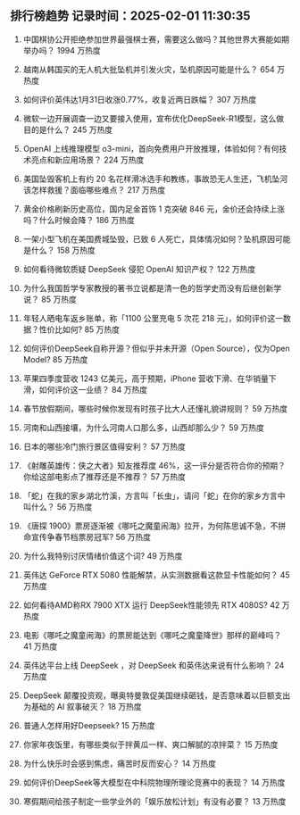 
## 排行榜趋势 记录时间：2025-02-01 11:30:35
  
  1. 中国棋协公开拒绝参加世界最强棋士赛，需要这么做吗？其他世界大赛能如期举办吗？ 1994 万热度
    
  2. 越南从韩国买的无人机大批坠机并引发火灾，坠机原因可能是什么？ 654 万热度
    
  3. 如何评价英伟达1月31日收涨0.77%，收复近两日跌幅？ 307 万热度
    
  4. 微软一边开展调查一边又要接入使用，宣布优化DeepSeek-R1模型，这么做目的是什么？ 245 万热度
    
  5. OpenAI 上线推理模型 o3-mini，首向免费用户开放推理，体验如何？有何技术亮点和新应用场景？ 224 万热度
    
  6. 美国坠毁客机上有约 20 名花样滑冰选手和教练，事故恐无人生还，飞机坠河该怎样救援？面临哪些难点？ 217 万热度
    
  7. 黄金价格刷新历史高位，国内足金首饰 1 克突破 846 元，金价还会持续上涨吗？什么时候会降？ 186 万热度
    
  8. 一架小型飞机在美国费城坠毁，已致 6 人死亡，具体情况如何？坠机原因可能是什么？ 158 万热度
    
  9. 如何看待微软质疑 DeepSeek 侵犯 OpenAI 知识产权？ 122 万热度
    
  10. 为什么我国哲学专家教授的著书立说都是清一色的哲学史而没有后继创新学说？ 85 万热度
    
  11. 年轻人晒电车返乡账单，称「1100 公里充电 5 次花 218 元」，如何评价这一数据？性价比如何? 85 万热度
    
  12. 如何评价DeepSeek自称开源？但似乎并未开源（Open Source），仅为Open Model? 85 万热度
    
  13. 苹果四季度营收 1243 亿美元，高于预期，iPhone 营收下滑、在华销量下滑，如何评价这一业绩？ 84 万热度
    
  14. 春节放假期间，哪些时候你发现有时孩子比大人还懂礼貌讲规则？ 59 万热度
    
  15. 河南和山西接壤，为什么河南人口那么多，山西却那么少？ 59 万热度
    
  16. 日本的哪些冷门旅行景区值得安利？ 57 万热度
    
  17. 《射雕英雄传：侠之大者》知友推荐度 46%，这一评分是否符合你的预期？你给这部电影点了推荐还是不推荐？ 57 万热度
    
  18. 「蛇」在我的家乡湖北竹溪，方言叫「长虫」，请问「蛇」在你的家乡方言中叫什么？ 56 万热度
    
  19. 《唐探  1900》票房逐渐被《哪吒之魔童闹海》拉开，为何陈思诚不急，不拼命宣传争春节档票房冠军? 56 万热度
    
  20. 为什么我特别讨厌情绪价值这个词? 49 万热度
    
  21. 英伟达 GeForce RTX 5080 性能解禁，从实测数据看这款显卡性能如何？ 45 万热度
    
  22. 如何看待AMD称RX 7900 XTX 运行 DeepSeek性能领先 RTX 4080S? 42 万热度
    
  23. 电影《哪吒之魔童闹海》的票房能达到《哪吒之魔童降世》那样的巅峰吗？ 41 万热度
    
  24. 英伟达平台上线 DeepSeek ，对 DeepSeek 和英伟达来说有什么影响？ 24 万热度
    
  25. DeepSeek 颠覆投资观，曝奥特曼敦促美国继续砸钱，是否意味着以巨额支出为基础的 AI 叙事破灭？ 18 万热度
    
  26. 普通人怎样用好Deepseek? 15 万热度
    
  27. 你家年夜饭里，有哪些类似于拌黄瓜一样、爽口解腻的凉拌菜？ 15 万热度
    
  28. 为什么快乐时会感到焦虑，痛苦时反而安心？ 14 万热度
    
  29. 如何评价DeepSeek等大模型在中科院物理所理论竞赛中的表现？ 14 万热度
    
  30. 寒假期间给孩子制定一些学业外的「娱乐放松计划」有没有必要？ 13 万热度
    